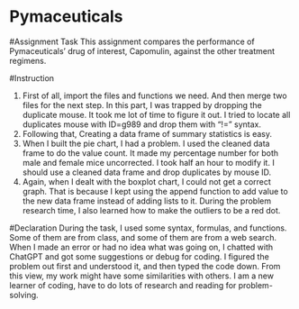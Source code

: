 # Pymaceuticals

#Assignment Task
This assignment compares the performance of Pymaceuticals’ drug of interest, Capomulin, against the other treatment regimens. 

#Instruction
1. First of all, import the files and functions we need. And then merge two files for the next step. In this part, I was trapped by dropping the duplicate mouse. It took me lot of time to figure it out. I tried to locate all duplicates mouse with ID=g989 and drop them with “!=” syntax.
2. Following that, Creating a data frame of summary statistics is easy. 
3. When I built the pie chart, I had a problem. I used the cleaned data frame to do the value count. It made my percentage number for both male and female mice uncorrected. I took half an hour to modify it. I should use a cleaned data frame and drop duplicates by mouse ID.
4. Again, when I dealt with the boxplot chart, I could not get a correct graph. That is because I kept using the append function to add value to the new data frame instead of adding lists to it. During the problem research time, I also learned how to make the outliers to be a red dot.
	
#Declaration
During the task, I used some syntax, formulas, and functions. Some of them are from class, and some of them are from a web search. When I made an error or had no idea what was going on, I chatted with ChatGPT and got some suggestions or debug for coding. I figured the problem out first and understood it, and then typed the code down. From this view, my work might have some similarities with others. I am a new learner of coding, have to do lots of research and reading for problem-solving.
